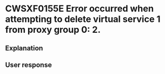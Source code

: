 # CWSXF0155E Error occurred when attempting to delete virtual service 1 from proxy group 0: 2.

## Explanation

## User response